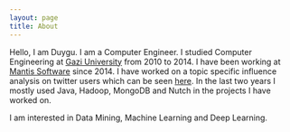 ```yaml
---
layout: page
title: About
---
```


Hello, I am Duygu. I am a Computer Engineer. I studied Computer Engineering at <a href="http://gazi.edu.tr/?language=en_US" target="_blank">Gazi University</a> from 2010 to 2014. I have been working at <a href="http://mantis.com.tr/en/" target="_blank">Mantis Software</a> since 2014. I have worked on a topic specific influence analysis on twitter users which can be seen <a href="http://anliksecim.com/sosyal-medya-etkili-kisiler" target="_blank">here</a>. In the last two years I mostly used Java, Hadoop, MongoDB and Nutch in the projects I have worked on.

I am interested in Data Mining, Machine Learning and Deep Learning. 
